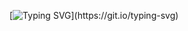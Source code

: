 [![Typing SVG](https://readme-typing-svg.demolab.com?font=Fira+Code&pause=1000&center=%E5%81%87&vCenter=%E5%81%87&repeat=%E7%9C%9F&width=435&lines=%E4%BD%A0%E5%A5%BD%EF%BC%8C%E6%88%91%E6%98%AF+XCMABU%E3%80%82%E5%BE%88%E9%AB%98%E5%85%B4%E8%A7%81%E5%88%B0%E4%BD%A0%E3%80%82;Hi%2C+I'm+XCMABU.+Nice+to+meet+you.)](https://git.io/typing-svg)
